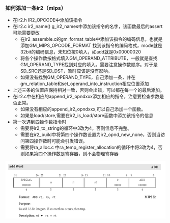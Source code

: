 ### 如何添加一条ir2（mips）



- 在ir2.h IR2_OPCODE中添加该指令
- 在ir2.c ir2_name() g_ir2_names中添加该指令的名字，该函数最后的assert可能需要更改
     -  在ir2_assemble.c的gm_format_table中添加该指令的编码信息，也就是添加GM_MIPS_OPCODE_FORMAT
     找到该指令的编码格式，mode就是32bit的编码信息，未知位按0填入，如add就是0x00000020
     - 将各个操作数按格式填入GM_OPERAND_ATTRIBUTE，一般就是查找GM_OPERAND_TYPE找到对应的填入。需要注意操作数顺序。对于是SD_SRC还是SD_DST，暂时应该是没有影响。
     - 如果没有找到GM_OPERAND_TYPE，自己添加一条，并在gm_relation_table和set_operand_into_instruction相应位置添加
- 上述三条的位置应保持相对一致，否则会出错，可以都在每一个的最后添加。
- 在ir2.c中在相应的append_ir2_opndxxx添加相应的指令，注意要检查参数是否正常。
  - 如果没有相应的append_ir2_opndxxx,可以自己添加一个函数。
  - 如果是load/store,需要在ir2_is_load/store函数中添加该指令的信息
- 第一次遇到四操作数指令时
     - 需要将ir2_to_string的循环中3改为4，否则信息不完整。
     - 需要在ir2_build中将第四个操作数设置为ir2_opnd_new_none，否则当访问第四操作数时可能会引发错误。
     - 需要将ra_alloc.c 中ra_temp_register_allocation的循环中将3改为4，否则如果第四个操作数是寄存器，则不会物理寄存器

![add_encode](add_encode.png)
